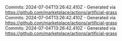 Commits: 2024-07-04T13:26:42.410Z - Generated via https://github.com/marketplace/actions/artificial-grass
<br>
Commits: 2024-07-04T13:26:42.410Z - Generated via https://github.com/marketplace/actions/artificial-grass
<br>
Commits: 2024-07-04T13:26:42.410Z - Generated via https://github.com/marketplace/actions/artificial-grass
<br>
